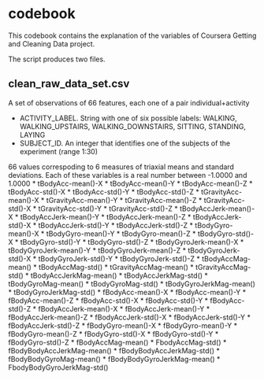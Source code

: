 codebook
======================

This codebook contains the explanation of the variables of Coursera Getting and Cleaning Data project. 

The script produces two files.

## clean_raw_data_set.csv

A set of observations of 66 features, each one of a pair individual+activity
* ACTIVITY_LABEL. String with one of six possible labels:  WALKING, WALKING_UPSTAIRS, WALKING_DOWNSTAIRS, SITTING, STANDING, LAYING
* SUBJECT_ID. An integer that identifies one of the subjects of the experiment
(range 1:30)
<P>
66 values correspoding to 6 measures of triaxial means and standard deviations. Each of these variables is a real number between -1.0000 and 1.0000
* tBodyAcc-mean()-X 
* tBodyAcc-mean()-Y 
* tBodyAcc-mean()-Z	
* tBodyAcc-std()-X 
* tBodyAcc-std()-Y	
* tBodyAcc-std()-Z	
* tGravityAcc-mean()-X	
* tGravityAcc-mean()-Y	
* tGravityAcc-mean()-Z	
* tGravityAcc-std()-X	
* tGravityAcc-std()-Y	
* tGravityAcc-std()-Z	
* tBodyAccJerk-mean()-X	
* tBodyAccJerk-mean()-Y	
* tBodyAccJerk-mean()-Z	
* tBodyAccJerk-std()-X	
* tBodyAccJerk-std()-Y	
* tBodyAccJerk-std()-Z	
* tBodyGyro-mean()-X
* tBodyGyro-mean()-Y
* tBodyGyro-mean()-Z
* tBodyGyro-std()-X
* tBodyGyro-std()-Y
* tBodyGyro-std()-Z
* tBodyGyroJerk-mean()-X
* tBodyGyroJerk-mean()-Y
* tBodyGyroJerk-mean()-Z
* tBodyGyroJerk-std()-X
* tBodyGyroJerk-std()-Y	
* tBodyGyroJerk-std()-Z
* tBodyAccMag-mean()
* tBodyAccMag-std()
* tGravityAccMag-mean()
* tGravityAccMag-std()	
* tBodyAccJerkMag-mean()	
* tBodyAccJerkMag-std()	
* tBodyGyroMag-mean()	
* tBodyGyroMag-std()
* tBodyGyroJerkMag-mean()
* tBodyGyroJerkMag-std()
* fBodyAcc-mean()-X	
* fBodyAcc-mean()-Y
* fBodyAcc-mean()-Z	
* fBodyAcc-std()-X
* fBodyAcc-std()-Y	
* fBodyAcc-std()-Z	
* fBodyAccJerk-mean()-X
* fBodyAccJerk-mean()-Y
* fBodyAccJerk-mean()-Z	
* fBodyAccJerk-std()-X	
* fBodyAccJerk-std()-Y	
* fBodyAccJerk-std()-Z	
* fBodyGyro-mean()-X
* fBodyGyro-mean()-Y
* fBodyGyro-mean()-Z	
* fBodyGyro-std()-X
* fBodyGyro-std()-Y
* fBodyGyro-std()-Z
* fBodyAccMag-mean()
* FbodyAccMag-std()
* fBodyBodyAccJerkMag-mean()
* fBodyBodyAccJerkMag-std()
* fBodyBodyGyroMag-mean()
* fBodyBodyGyroJerkMag-mean()	
* FbodyBodyGyroJerkMag-std()
